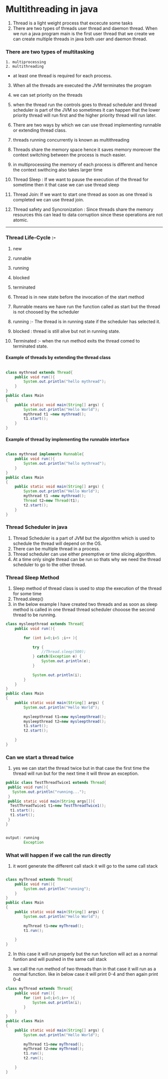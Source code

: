 

# Multithreading in java

1. Thread is a light weight process that excecute some tasks
2. There are two types of threads user thread and daemon thread. When we run a java program main is the first user thread that we create we can create multiple threads in java both user and daemon thread.

### There are two types of multitasking 
	1. multiprocessing
	2. multithreading


* at least one thread is required for each process.


3. When all the threads are executed the JVM terminates the program
4. we can set priority on the threads 
5. when the thread run the controls goes to thread scheduler and thread scheduler is part of the JVM
so sometimes it can happen that the lower priority thread will run first and the higher priority thread will run later.

6. There are two ways by which we can use thread implementing runnable or extending thread class.
7. threads running concurrently is known as multithreading 
8. Threads  share the memory space hence it saves memory moreover the context switching between the process is much easier.

9. in multiprocessing the memory of each process is different and hence the context swithcing also takes larger time 
10. Thread Sleep : If we want to pause the execution of the thread for sometime then it that case we can use thread sleep
11. Thread Join: If we want to start one thread as soon as one thread is completed we can use thread join.
12. Thread safety and Syncronization : Since threads share the memory resources this can lead to data corruption since these operations are not atomic.


*******************************************************************************************************

### Thread Life-Cycle :- 

1. new 
2. runnable 
3. running
4. blocked 
5. terminated


1. Thread is in new state before the invocation of the start method 
2. Runnable means we have run the function called as start but the thread is not choosed by the scheduler
3. running :- The thread is in running state if the scheduler has selected it.
4. blocked : thread is still alive but not in running state.
5. Terminated :- when the run method exits the thread comed to terminated state.


#### Example of threads by extending the thread class

 
```java

class mythread extends Thread{
    public void run(){
        System.out.println("hello mythread");
    }
}
public class Main
{
	public static void main(String[] args) {
		System.out.println("Hello World");
		mythread t1 =new mythread();
		t1.start();
	}
}

```


#### Example of thread by implementing the runnable interface

```java

class mythread implements Runnable{
    public void run(){
        System.out.println("hello mythread");
    }
}
public class Main
{
	public static void main(String[] args) {
		System.out.println("Hello World");
		mythread t1 =new mythread();
		Thread t2=new Thread(t1);
		t2.start();
	}
}

```



### Thread Scheduler in java

1. Thread Scheduler is a part of JVM but the algorithm which is used to schedule the thread will depend on the OS.
2. There can be multiple thread in a process.
3. Thread scheduler can use either preemptive or time slicing algorithm.
4. At a time only single thread can be run so thats why we need the thread scheduler to go to the other thread.



### Thread Sleep Method

1. Sleep method of thread class is used to stop the execution of the thread for some time
2. Thread.sleep()
3. in the below example I have created two threads and as soon as sleep method is called in one thread
thread scheduler chooose the second thread to be running.


```java
class mysleepthread extends Thread{
    public void run(){
        
        for (int i=0;i<5 ;i++ ){
            
            try {
                //Thread.sleep(500);
            } catch(Exception e) {
                System.out.println(e);
            }
            
            System.out.println(i);
        } 
    }
}
public class Main
{
	public static void main(String[] args) {
		System.out.println("Hello World");
		
		mysleepthread t1=new mysleepthread();
		mysleepthread t2=new mysleepthread();
		t1.start();
		t2.start();
		
	}
}
```


### Can we start a thread twice

1. yes we can start the thread twice but in that case the first time the thread will run but for the next time it will throw an exception.

```java
public class TestThreadTwice1 extends Thread{  
 public void run(){  
   System.out.println("running...");  
 }  
 public static void main(String args[]){  
  TestThreadTwice1 t1=new TestThreadTwice1();  
  t1.start();  
  t1.start();  
 }  
} 

```

```java

output: running
		Exception
```


### What will happen if we call the run directly

1. it wont generate the different call stack it will go to the same call stack

```java

class myThread extends Thread{
    public void run(){
        System.out.println("running");
    }
}
public class Main
{
	public static void main(String[] args) {
		System.out.println("Hello World");
		
		myThread t1=new myThread();
		t1.run();
		
	}
}

```	
2. 	In this case it will run properly but the run function will act as a normal funtion and will pushed in the same call stack

3. we call the run method of two threads than in that case it will run as a normal function.
	like in below case it will print 0-4 and then again print 0-4

```java
class myThread extends Thread{
    public void run(){
        for (int i=0;i<5;i++ ){
            System.out.println(i);
        } 
    }
}
public class Main
{
	public static void main(String[] args) {
		System.out.println("Hello World");
		
		myThread t1=new myThread();
		myThread t2=new myThread();
		t1.run();
		t2.run();
		
	}
}
```
